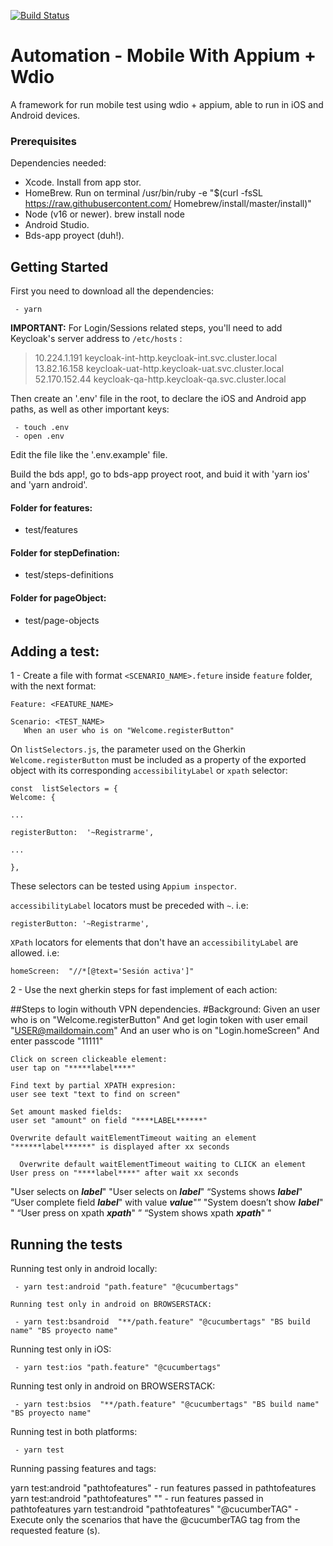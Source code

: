 
[![Build Status](https://dev.azure.com/bdsdigital/QE/_apis/build/status/gss-bds.automation-mobile?branchName=develop)](https://dev.azure.com/bdsdigital/QE/_build/latest?definitionId=181&branchName=develop)

# Automation - Mobile With Appium + Wdio

A framework for run mobile test using wdio + appium, able to run in iOS and Android devices.

### Prerequisites

Dependencies needed:
 - Xcode. Install from app stor.
 - HomeBrew. Run on terminal /usr/bin/ruby -e "$(curl -fsSL https://raw.githubusercontent.com/
Homebrew/install/master/install)"
 - Node (v16 or newer). brew install node
 - Android Studio.
 - Bds-app proyect (duh!).

## Getting Started

First you need to download all the dependencies:
```
 - yarn
```
**IMPORTANT:** For Login/Sessions related steps, you'll need to add Keycloak's server address to `/etc/hosts` :

> 10.224.1.191 keycloak-int-http.keycloak-int.svc.cluster.local
13.82.16.158 keycloak-uat-http.keycloak-uat.svc.cluster.local
52.170.152.44 keycloak-qa-http.keycloak-qa.svc.cluster.local

Then create an '.env' file in the root, to declare the iOS and Android app paths, as well as other important keys:

```
 - touch .env
 - open .env
```
Edit the file like the '.env.example' file.

Build the bds app!, go to bds-app proyect root, and buid it with 'yarn ios' and 'yarn android'.


#### Folder for features:
 - test/features

#### Folder for stepDefination:
 - test/steps-definitions
 
#### Folder for pageObject:
 - test/page-objects


## Adding a test:
 1 - Create a file with format `<SCENARIO_NAME>.feture` inside `feature` folder, with the next format:
 ```
 Feature: <FEATURE_NAME>

 Scenario: <TEST_NAME>
    When an user who is on "Welcome.registerButton" 
```

On `listSelectors.js`, the parameter used on the Gherkin `Welcome.registerButton` must be included as a property of the exported object with its corresponding `accessibilityLabel` or `xpath` selector:

```
const  listSelectors = {
Welcome: {

...

registerButton:  '~Registrarme',

...

},
```

These selectors can be tested using `Appium inspector`.

`accessibilityLabel` locators must be preceded with `~`. i.e: 

    registerButton: '~Registrarme',

`XPath` locators for elements that don't have an `accessibilityLabel` are allowed. i.e:
 

    homeScreen:  "//*[@text='Sesión activa']"

 2 - Use the next gherkin steps for fast implement of each action:

  ##Steps to login withouth VPN dependencies.
   #Background:
    Given an user who is on "Welcome.registerButton"
    And get login token with user email "USER@maildomain.com"
    And an user who is on "Login.homeScreen"
    And enter passcode "11111"
    
    Click on screen clickeable element:
    user tap on "*****label****"
    
    Find text by partial XPATH expresion:
    user see text "text to find on screen"
    
    Set amount masked fields: 
    user set "amount" on field "****LABEL******"
    
    Overwrite default waitElementTimeout waiting an element 
    "******label******" is displayed after xx seconds
    
      Overwrite default waitElementTimeout waiting to CLICK an element 
    User press on "****label****" after wait xx seconds
    
 "User selects on ***label***"
 "User selects on ***label***"
 “Systems shows ***label***"
 “User complete field ***label***" with value ***value***"”
 "System doesn’t show ***label***" "
 “User press on xpath ***xpath***" ”
 “System shows xpath ***xpath***" ”

## Running the tests

Running test only in android locally:
```
 - yarn test:android "path.feature" "@cucumbertags"
 
Running test only in android on BROWSERSTACK:

 - yarn test:bsandroid  "**/path.feature" "@cucumbertags" "BS build name" "BS proyecto name"
```

Running test only in iOS:
```
 - yarn test:ios "path.feature" "@cucumbertags"
``` 
 Running test only in android on BROWSERSTACK:
```
 - yarn test:bsios  "**/path.feature" "@cucumbertags" "BS build name" "BS proyecto name"
```
Running test in both platforms:
```
 - yarn test
```
 
 Running passing features and tags:
 
 yarn test:android "pathtofeatures" - run features passed in pathtofeatures
 yarn test:android "pathtofeatures" "" - run features passed in pathtofeatures
 yarn test:android "pathtofeatures" "@cucumberTAG" - Execute only the scenarios that have the @cucumberTAG tag from the requested feature (s).



